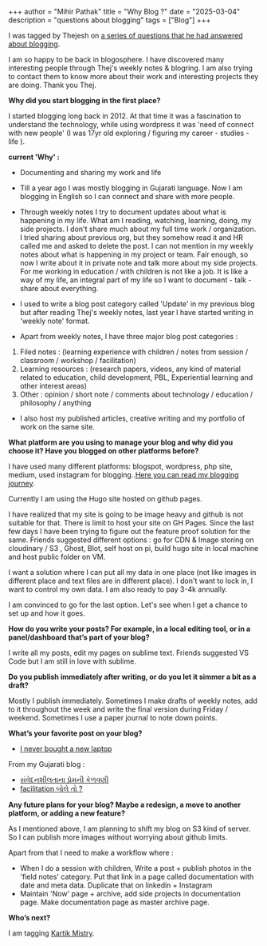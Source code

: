+++
author = "Mihir Pathak"
title = "Why Blog ?"
date = "2025-03-04"
description = "questions about blogging"
tags = ["Blog"]
+++

I was tagged by Thejesh on [a series of questions that he had answered about blogging](https://thejeshgn.com/2025/02/27/a-challenge-of-blog-questions/).

I am so happy to be back in blogosphere. I have discovered many interesting people through Thej's weekly notes & blogring. I am also trying to contact them to know more about their work and interesting projects they are doing. Thank you Thej.


**Why did you start blogging in the first place?**

I started blogging long back in 2012. At that time it was a fascination to understand the technology, while using wordpress it was 'need of connect with new people' (I was 17yr old exploring / figuring my career - studies - life ). 

**current 'Why' :**

- Documenting and sharing my work and life

- Till a year ago I was mostly blogging in Gujarati language. Now I am blogging in English so I can connect and share with more people.

- Through weekly notes I try to document updates about what is happening in my life. What am I reading, watching, learning, doing, my side projects. I don't share much about my full time work / organization. I tried sharing about previous org, but they somehow read it and HR called me and asked to delete the post. I can not mention in my weekly notes about what is happening in my project or team. Fair enough, so now I write about it in private note and talk more about my side projects. For me working in education / with children is not like a job. It is like a way of my life, an integral part of my life so I want to document - talk - share about everything.

- I used to write a blog post category called 'Update' in my previous blog but after reading Thej's weekly notes, last year I have started writing in 'weekly note' format.

- Apart from weekly notes, I have three major blog post categories : 

1. Filed notes : (learning experience with children / notes from session / classroom / workshop / facilitation) 
2. Learning resources : (research papers, videos, any kind of material related to education, child development, PBL, Experiential learning and other interest areas)
3. Other : opinion / short note / comments about technology / education / philosophy / anything

- I also host my published articles, creative writing and my portfolio of work on the same site.


**What platform are you using to manage your blog and why did you choose it? Have you blogged on other platforms before?**


I have used many different platforms: blogspot, wordpress, php site, medium, used instagram for blogging..[Here you can read my blogging journey](https://learningwala.in/blog/my-blogging-journey/).

Currently I am using the Hugo site hosted on github pages. 

I have realized that my site is going to be image heavy and github is not suitable for that. There is limit to host your site on GH Pages. Since the last few days I have been trying to figure out the feature proof solution for the same. Friends suggested different options : go for CDN & Image storing on cloudinary / S3 , Ghost, Blot, self host on pi, build hugo site in local machine and host public folder on VM. 

I want a solution where I can put all my data in one place (not like images in different place and text files are in different place). I don't want to lock in, I want to control my own data. I am also ready to pay 3-4k annually.

I am convinced to go for the last option. Let's see when I get a chance to set up and how it goes. 


**How do you write your posts? For example, in a local editing tool, or in a panel/dashboard that’s part of your blog?**

I write all my posts, edit my pages on sublime text. Friends suggested VS Code but I am still in love with sublime. 

**Do you publish immediately after writing, or do you let it simmer a bit as a draft?**

Mostly I publish immediately. Sometimes I make drafts of weekly notes, add to it throughout the week and write the final version during Friday / weekend. Sometimes I use a paper journal to note down points.


**What’s your favorite post on your blog?**

- [I never bought a new laptop](https://learningwala.in/blog/i-never-bought-a-new-laptop/)

From my Gujarati blog :

- [સંવેદનશીલતાના પ્રેમની કેળવણી](https://medium.com/p/5a5a882f792a)
- [facilitation બોલે તો ?](https://medium.com/p/1779a6248277)


**Any future plans for your blog? Maybe a redesign, a move to another platform, or adding a new feature?**

As I mentioned above, I am planning to shift my blog on S3 kind of server. So I can publish more images without worrying about github limits.

Apart from that I need to make a workflow where :

- When I do a session with children, Write a post + publish photos in the 'field notes' category. Put that link in a page called documentation with date and meta data. Duplicate that on linkedin + Instagram
- Maintain 'Now' page + archive, add side projects in documentation page. Make documentation page as master archive page.

**Who’s next?**

I am tagging [Kartik Mistry](https://kartikm.wordpress.com/).